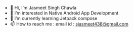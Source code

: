 - 👋 Hi, I’m Jasmeet Singh Chawla 
- 👀 I’m interested in Native Android App Development
- 🌱 I’m currently learning Jetpack compose
- 📫 How to reach me : email id : sjasmeet438@gmail.com

<!---
jasi381/jasi381 is a ✨ special ✨ repository because its `README.md` (this file) appears on your GitHub profile.
You can click the Preview link to take a look at your changes.
--->
